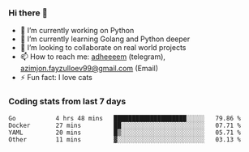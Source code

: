 ### Hi there 👋

<!--
**adheeeem/adheeeem** is a ✨ _special_ ✨ repository because its `README.md` (this file) appears on your GitHub profile.

Here are some ideas to get you started:
-->
- 🔭 I’m currently working on Python
- 🌱 I’m currently learning Golang and Python deeper
- 👯 I’m looking to collaborate on real world projects
- 📫 How to reach me: [adheeeem](https://t.me/adheeeem) (telegram), azimjon.fayzulloev99@gmail.com (Email)
- ⚡ Fun fact: I love cats 


### Coding stats from last 7 days
<!--START_SECTION:waka-->

```text
Go           4 hrs 48 mins   ████████████████████░░░░░   79.86 %
Docker       27 mins         ██░░░░░░░░░░░░░░░░░░░░░░░   07.71 %
YAML         20 mins         █▒░░░░░░░░░░░░░░░░░░░░░░░   05.71 %
Other        11 mins         ▓░░░░░░░░░░░░░░░░░░░░░░░░   03.13 %
```

<!--END_SECTION:waka-->
